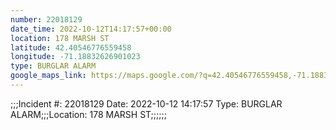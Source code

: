 ```yaml
---
number: 22018129
date_time: 2022-10-12T14:17:57+00:00
location: 178 MARSH ST
latitude: 42.40546776559458
longitude: -71.18832626901023
type: BURGLAR ALARM
google_maps_link: https://maps.google.com/?q=42.40546776559458,-71.18832626901023
---
```


;;;Incident #: 22018129  Date: 2022-10-12 14:17:57   Type: BURGLAR ALARM;;;Location: 178 MARSH ST;;;;;;
